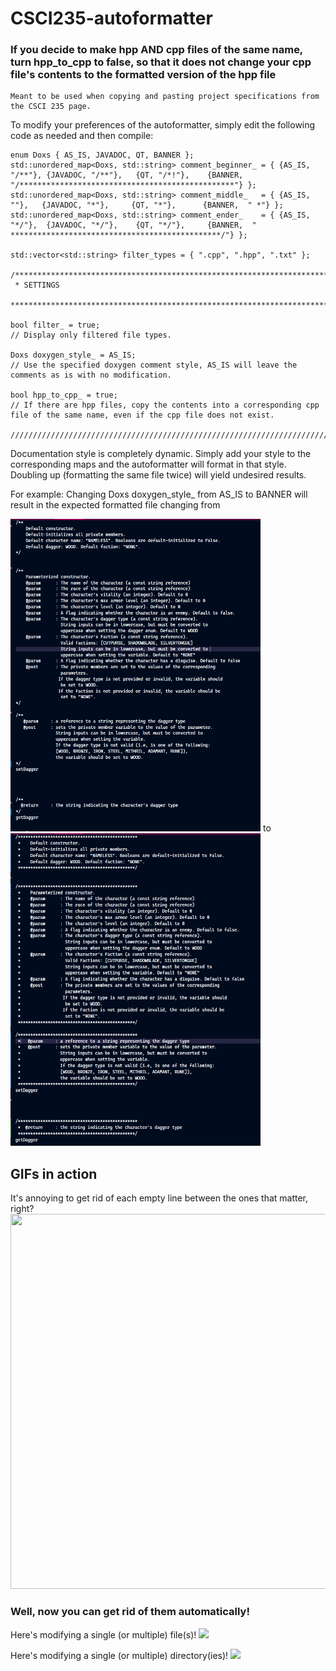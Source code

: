 # CSCI235-autoformatter

### If you decide to make hpp AND cpp files of the same name, turn hpp_to_cpp to false, so that it does not change your cpp file's contents to the formatted version of the hpp file
	Meant to be used when copying and pasting project specifications from the CSCI 235 page.

To modify your preferences of the autoformatter, simply edit the following code as needed and then compile:

```
enum Doxs { AS_IS, JAVADOC, QT, BANNER };
std::unordered_map<Doxs, std::string> comment_beginner_ = { {AS_IS, "/**"}, {JAVADOC, "/**"},   {QT, "/*!"},    {BANNER,  "/************************************************"} };
std::unordered_map<Doxs, std::string> comment_middle_   = { {AS_IS, ""},   {JAVADOC, "*"},     {QT, "*"},      {BANNER,  " *"} };
std::unordered_map<Doxs, std::string> comment_ender_    = { {AS_IS, "*/"},  {JAVADOC, "*/"},    {QT, "*/"},     {BANNER,  " ***********************************************/"} };

std::vector<std::string> filter_types = { ".cpp", ".hpp", ".txt" };

/***************************************************************************************************************************************
 * SETTINGS
 **************************************************************************************************************************************/

bool filter_ = true;
// Display only filtered file types.

Doxs doxygen_style_ = AS_IS;
// Use the specified doxygen comment style, AS_IS will leave the comments as is with no modification.

bool hpp_to_cpp_ = true;
// If there are hpp files, copy the contents into a corresponding cpp file of the same name, even if the cpp file does not exist.

////////////////////////////////////////////////////////////////////////////////////////////////////////////////////////////////////////
```

Documentation style is completely dynamic. Simply add your style to the corresponding maps and the autoformatter will format in that style. Doubling up (formatting the same file twice) will yield undesired results. 

For example: Changing Doxs doxygen_style_ from AS_IS to BANNER will result in the expected formatted file changing from

<img src="https://github.com/iELVEE/CSCI235-autoformatter/blob/main/README-GIFs/ASIS.png" width="400" height="500"> to <img src="https://github.com/iELVEE/CSCI235-autoformatter/blob/main/README-GIFs/BANNER.png" width="400" height="500">

## GIFs in action

It's annoying to get rid of each empty line between the ones that matter, right?
<img src="https://github.com/iELVEE/CSCI235-autoformatter/blob/main/README-GIFs/annoying.gif" width="1066" height="600">

### Well, now you can get rid of them automatically!

Here's modifying a single (or multiple) file(s)!
![](https://github.com/iELVEE/CSCI235-autoformatter/blob/main/README-GIFs/file-overwrite.gif)


Here's modifying a single (or multiple) directory(ies)!
![](https://github.com/iELVEE/CSCI235-autoformatter/blob/main/README-GIFs/directory-overwrite.gif)

